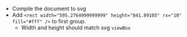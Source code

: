 - Compile the document to svg
- Add `<rect width="595.2764999999999" height="841.89105" rx="10" fill="#fff" />` to first group.
  - Width and height should match svg `viewBox`
